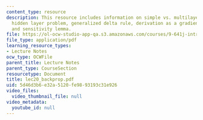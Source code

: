 ```yaml
---
content_type: resource
description: This resource includes information on simple vs. multilayer perceptron,
  hidden layer problem, generalized delta rule, derivation as a gradient algoritihm,
  and sensitivity lemma.
file: https://ol-ocw-studio-app-qa.s3.amazonaws.com/courses/9-641j-introduction-to-neural-networks-spring-2005/5d46d3b6e32a5120fe9893193c31e926_lec20_backprop.pdf
file_type: application/pdf
learning_resource_types:
- Lecture Notes
ocw_type: OCWFile
parent_title: Lecture Notes
parent_type: CourseSection
resourcetype: Document
title: lec20_backprop.pdf
uid: 5d46d3b6-e32a-5120-fe98-93193c31e926
video_files:
  video_thumbnail_file: null
video_metadata:
  youtube_id: null
---
```

